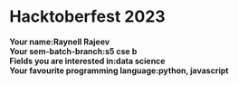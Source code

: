# Hacktoberfest 2023

**Your name:Raynell Rajeev**  
**Your sem-batch-branch:s5 cse b**  
**Fields you are interested in:data science**  
**Your favourite programming language:python, javascript**
